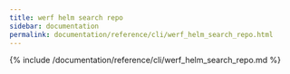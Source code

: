 ```yaml
---
title: werf helm search repo
sidebar: documentation
permalink: documentation/reference/cli/werf_helm_search_repo.html
---
```


{% include /documentation/reference/cli/werf_helm_search_repo.md %}
